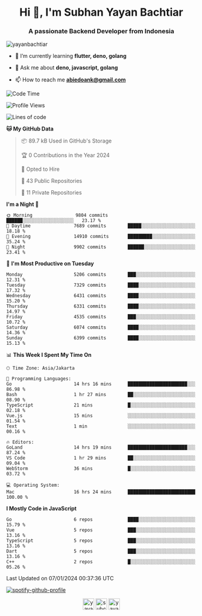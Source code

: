 <h1 align="center">Hi 👋, I'm Subhan Yayan Bachtiar</h1>
<h3 align="center">A passionate Backend Developer from Indonesia</h3>

<p align="left"> <img src="https://komarev.com/ghpvc/?username=yayanbachtiar" alt="yayanbachtiar" /> </p>

- 🌱 I’m currently learning **flutter, deno, golang**

- 💬 Ask me about **deno, javascript, golang**

- 📫 How to reach me **abiedoank@gmail.com**

<!--START_SECTION:waka-->
![Code Time](http://img.shields.io/badge/Code%20Time-6%2C264%20hrs%205%20mins-blue)

![Profile Views](http://img.shields.io/badge/Profile%20Views-0-blue)

![Lines of code](https://img.shields.io/badge/From%20Hello%20World%20I%27ve%20Written-46.4%20million%20lines%20of%20code-blue)

**🐱 My GitHub Data** 

> 📦 89.7 kB Used in GitHub's Storage 
 > 
> 🏆 0 Contributions in the Year 2024
 > 
> 💼 Opted to Hire
 > 
> 📜 43 Public Repositories 
 > 
> 🔑 11 Private Repositories 
 > 
**I'm a Night 🦉** 

```text
🌞 Morning                9804 commits        ██████░░░░░░░░░░░░░░░░░░░   23.17 % 
🌆 Daytime                7689 commits        █████░░░░░░░░░░░░░░░░░░░░   18.18 % 
🌃 Evening                14910 commits       █████████░░░░░░░░░░░░░░░░   35.24 % 
🌙 Night                  9902 commits        ██████░░░░░░░░░░░░░░░░░░░   23.41 % 
```
📅 **I'm Most Productive on Tuesday** 

```text
Monday                   5206 commits        ███░░░░░░░░░░░░░░░░░░░░░░   12.31 % 
Tuesday                  7329 commits        ████░░░░░░░░░░░░░░░░░░░░░   17.32 % 
Wednesday                6431 commits        ████░░░░░░░░░░░░░░░░░░░░░   15.20 % 
Thursday                 6331 commits        ████░░░░░░░░░░░░░░░░░░░░░   14.97 % 
Friday                   4535 commits        ███░░░░░░░░░░░░░░░░░░░░░░   10.72 % 
Saturday                 6074 commits        ████░░░░░░░░░░░░░░░░░░░░░   14.36 % 
Sunday                   6399 commits        ████░░░░░░░░░░░░░░░░░░░░░   15.13 % 
```


📊 **This Week I Spent My Time On** 

```text
🕑︎ Time Zone: Asia/Jakarta

💬 Programming Languages: 
Go                       14 hrs 16 mins      ██████████████████████░░░   86.98 % 
Bash                     1 hr 27 mins        ██░░░░░░░░░░░░░░░░░░░░░░░   08.90 % 
TypeScript               21 mins             █░░░░░░░░░░░░░░░░░░░░░░░░   02.18 % 
Vue.js                   15 mins             ░░░░░░░░░░░░░░░░░░░░░░░░░   01.54 % 
Text                     1 min               ░░░░░░░░░░░░░░░░░░░░░░░░░   00.16 % 

🔥 Editors: 
GoLand                   14 hrs 19 mins      ██████████████████████░░░   87.24 % 
VS Code                  1 hr 29 mins        ██░░░░░░░░░░░░░░░░░░░░░░░   09.04 % 
WebStorm                 36 mins             █░░░░░░░░░░░░░░░░░░░░░░░░   03.72 % 

💻 Operating System: 
Mac                      16 hrs 24 mins      █████████████████████████   100.00 % 
```

**I Mostly Code in JavaScript** 

```text
Go                       6 repos             ████░░░░░░░░░░░░░░░░░░░░░   15.79 % 
Vue                      5 repos             ███░░░░░░░░░░░░░░░░░░░░░░   13.16 % 
TypeScript               5 repos             ███░░░░░░░░░░░░░░░░░░░░░░   13.16 % 
Dart                     5 repos             ███░░░░░░░░░░░░░░░░░░░░░░   13.16 % 
C++                      2 repos             █░░░░░░░░░░░░░░░░░░░░░░░░   05.26 % 
```




 Last Updated on 07/01/2024 00:37:36 UTC
<!--END_SECTION:waka-->

[![spotify-github-profile](https://spotify-github-profile.vercel.app/api/view?uid=31qtu2k4v3mbxp7clcmm6imuqq6e&cover_image=true&theme=default&show_offline=false&bar_color=53b14f&bar_color_cover=true)](https://github.com/kittinan/spotify-github-profile)


<p align="center">
<a href="https://dev.to/yayanbachtiar" target="blank"><img align="center" src="https://cdn.jsdelivr.net/npm/simple-icons@3.0.1/icons/dev-dot-to.svg" alt="yayanbachtiar" height="30" width="30" /></a>
<a href="https://linkedin.com/in/subchanyayanbachtiar" target="blank"><img align="center" src="https://cdn.jsdelivr.net/npm/simple-icons@3.0.1/icons/linkedin.svg" alt="subchanyayanbachtiar" height="30" width="30" /></a>
<a href="https://codesandbox.com/yayanbachtiar" target="blank"><img align="center" src="https://cdn.jsdelivr.net/npm/simple-icons@3.0.1/icons/codesandbox.svg" alt="yayanbachtiar" height="30" width="30" /></a>
</p>
